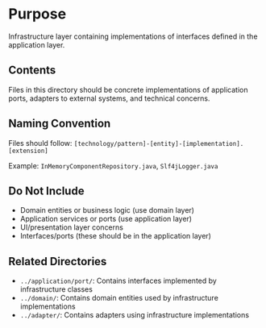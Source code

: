 # Purpose
Infrastructure layer containing implementations of interfaces defined in the application layer.

## Contents
Files in this directory should be concrete implementations of application ports, adapters to external systems, and technical concerns.

## Naming Convention
Files should follow: `[technology/pattern]-[entity]-[implementation].[extension]`

Example: `InMemoryComponentRepository.java`, `Slf4jLogger.java`

## Do Not Include
- Domain entities or business logic (use domain layer)
- Application services or ports (use application layer)
- UI/presentation layer concerns
- Interfaces/ports (these should be in the application layer)

## Related Directories
- `../application/port/`: Contains interfaces implemented by infrastructure classes
- `../domain/`: Contains domain entities used by infrastructure implementations
- `../adapter/`: Contains adapters using infrastructure implementations